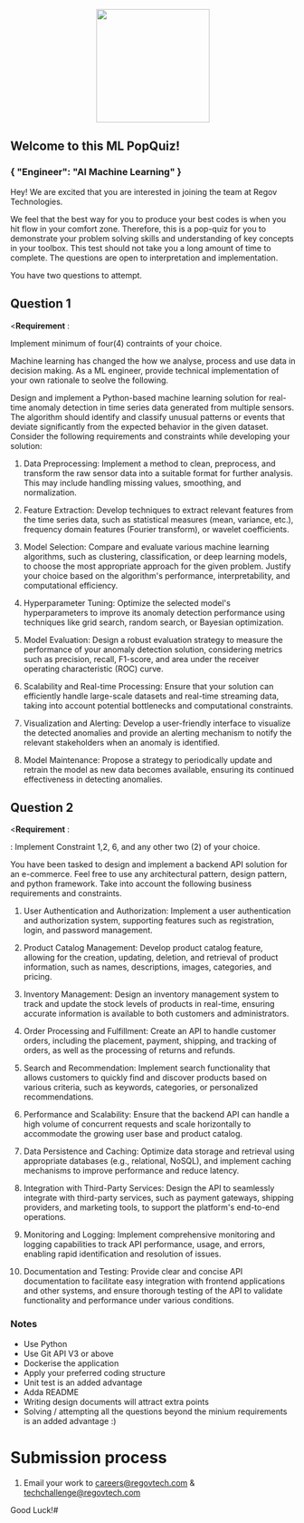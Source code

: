 <p align="center"> 
    <img src="https://regov-store.s3.ap-southeast-1.amazonaws.com/REGOV+Logo_CMYK.png" width="200" >
</p>

## Welcome to this ML PopQuiz!
### { "Engineer": "AI Machine Learning" }

Hey! We are excited that you are interested in joining the team at Regov Technologies.

We feel that the best way for you to produce your best codes is when you hit flow in your comfort zone. Therefore, this is a pop-quiz for you to demonstrate your problem solving skills and understanding of key concepts in your toolbox. This test should not take you a long amount of time to complete. The questions are open to interpretation and implementation.

You have two questions to attempt.

## Question 1

<**Requirement** : <p> Implement minimum of four(4) contraints of your choice.</p>

<p> Machine learning has changed the how we analyse, process and use data in decision making. As a ML engineer, provide technical implementation of your own rationale to seolve the following. 
</P>

<p>
Design and implement a Python-based machine learning solution for real-time anomaly detection in time series data generated from multiple sensors. The algorithm should identify and classify unusual patterns or events that deviate significantly from the expected behavior in the given dataset. Consider the following requirements and constraints while developing your solution:

1. Data Preprocessing: Implement a method to clean, preprocess, and transform the raw sensor data into a suitable format for further analysis. This may include handling missing values, smoothing, and normalization.

2. Feature Extraction: Develop techniques to extract relevant features from the time series data, such as statistical measures (mean, variance, etc.), frequency domain features (Fourier transform), or wavelet coefficients.

3. Model Selection: Compare and evaluate various machine learning algorithms, such as clustering, classification, or deep learning models, to choose the most appropriate approach for the given problem. Justify your choice based on the algorithm's performance, interpretability, and computational efficiency.

4. Hyperparameter Tuning: Optimize the selected model's hyperparameters to improve its anomaly detection performance using techniques like grid search, random search, or Bayesian optimization.

5. Model Evaluation: Design a robust evaluation strategy to measure the performance of your anomaly detection solution, considering metrics such as precision, recall, F1-score, and area under the receiver operating characteristic (ROC) curve.

6. Scalability and Real-time Processing: Ensure that your solution can efficiently handle large-scale datasets and real-time streaming data, taking into account potential bottlenecks and computational constraints.

7. Visualization and Alerting: Develop a user-friendly interface to visualize the detected anomalies and provide an alerting mechanism to notify the relevant stakeholders when an anomaly is identified.

8. Model Maintenance: Propose a strategy to periodically update and retrain the model as new data becomes available, ensuring its continued effectiveness in detecting anomalies.

</p>


## Question 2

<**Requirement** : <p>: Implement Constraint 1,2, 6, and any other two (2) of your choice.<p>
<p>
You have been tasked to design and implement a backend API solution for an e-commerce. Feel free to use any architectural pattern, design pattern, and python  framework. Take into account the following business requirements and constraints.
</p>

1. User Authentication and Authorization: Implement a user authentication and authorization system, supporting features such as registration, login, and password management.

2. Product Catalog Management: Develop product catalog feature, allowing for the creation, updating, deletion, and retrieval of product information, such as names, descriptions, images, categories, and pricing.

3. Inventory Management: Design an inventory management system to track and update the stock levels of products in real-time, ensuring accurate information is available to both customers and administrators.

4. Order Processing and Fulfillment: Create an API to handle customer orders, including the placement, payment, shipping, and tracking of orders, as well as the processing of returns and refunds.

5. Search and Recommendation: Implement search functionality that allows customers to quickly find and discover products based on various criteria, such as keywords, categories, or personalized recommendations.

6. Performance and Scalability: Ensure that the backend API can handle a high volume of concurrent requests and scale horizontally to accommodate the growing user base and product catalog.

7. Data Persistence and Caching: Optimize data storage and retrieval using appropriate databases (e.g., relational, NoSQL), and implement caching mechanisms to improve performance and reduce latency.

8. Integration with Third-Party Services: Design the API to seamlessly integrate with third-party services, such as payment gateways, shipping providers, and marketing tools, to support the platform's end-to-end operations.

9. Monitoring and Logging: Implement comprehensive monitoring and logging capabilities to track API performance, usage, and errors, enabling rapid identification and resolution of issues.

10. Documentation and Testing: Provide clear and concise API documentation to facilitate easy integration with frontend applications and other systems, and ensure thorough testing of the API to validate functionality and performance under various conditions.

### Notes

- Use Python
- Use Git API V3 or above
- Dockerise the application
- Apply your preferred coding structure
- Unit test is an added advantage
- Adda  README
- Writing design documents will attract extra points
- Solving / attempting all the questions beyond the minium requirements is an added advantage  :)

# Submission process

1. Email your work to careers@regovtech.com & techchallenge@regovtech.com

Good Luck!# 
